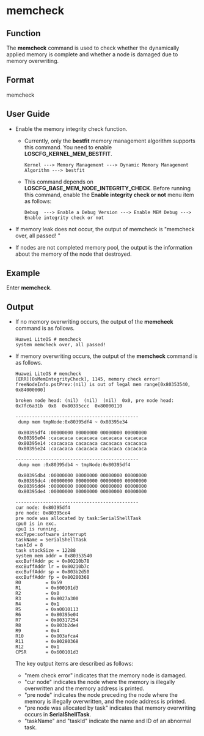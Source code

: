# memcheck<a name="EN-US_TOPIC_0312409047"></a>

## Function<a name="en-us_topic_0175230403_section4476907513433"></a>

The  **memcheck**  command is used to check whether the dynamically applied memory is complete and whether a node is damaged due to memory overwriting.

## Format<a name="en-us_topic_0175230403_section2174806813433"></a>

memcheck

## User Guide<a name="en-us_topic_0175230403_section3280846113433"></a>

-   Enable the memory integrity check function.
    -   Currently, only the  **bestfit**  memory management algorithm supports this command. You need to enable  **LOSCFG\_KERNEL\_MEM\_BESTFIT**.

        ```
        Kernel ---> Memory Management ---> Dynamic Memory Management Algorithm ---> bestfit
        ```

    -   This command depends on  **LOSCFG\_BASE\_MEM\_NODE\_INTEGRITY\_CHECK**. Before running this command, enable the  **Enable integrity check or not**  menu item as follows:

        ```
        Debug  ---> Enable a Debug Version ---> Enable MEM Debug ---> Enable integrity check or not
        ```


-   If memory leak does not occur, the output of memcheck is "memcheck over, all passed! "
-   If nodes are not completed memory pool, the output is the information about the memory of the node that destroyed.

## Example<a name="en-us_topic_0175230403_section2661303313433"></a>

Enter  **memcheck**.

## Output<a name="en-us_topic_0175230403_section036810911200"></a>

-   If no memory overwriting occurs, the output of the  **memcheck**  command is as follows.

    ```
    Huawei LiteOS # memcheck
    system memcheck over, all passed!
    ```

-   If memory overwriting occurs, the output of the  **memcheck**  command is as follows.

    ```
    Huawei LiteOS # memcheck
    [ERR][OsMemIntegrityCheck], 1145, memory check error!
    freeNodeInfo.pstPrev:(nil) is out of legal mem range[0x80353540, 0x84000000]
    
    broken node head: (nil)  (nil)  (nil)  0x0, pre node head: 0x7fc6a31b  0x8  0x80395ccc  0x80000110
    
    ---------------------------------------------
     dump mem tmpNode:0x80395df4 ~ 0x80395e34
    
     0x80395df4 :00000000 00000000 00000000 00000000
     0x80395e04 :cacacaca cacacaca cacacaca cacacaca
     0x80395e14 :cacacaca cacacaca cacacaca cacacaca
     0x80395e24 :cacacaca cacacaca cacacaca cacacaca
    
    ---------------------------------------------
     dump mem :0x80395db4 ~ tmpNode:0x80395df4
    
     0x80395db4 :00000000 00000000 00000000 00000000
     0x80395dc4 :00000000 00000000 00000000 00000000
     0x80395dd4 :00000000 00000000 00000000 00000000
     0x80395de4 :00000000 00000000 00000000 00000000
    
    ---------------------------------------------
    cur node: 0x80395df4
    pre node: 0x80395ce4
    pre node was allocated by task:SerialShellTask
    cpu0 is in exc.
    cpu1 is running.
    excType:software interrupt
    taskName = SerialShellTask
    taskId = 8
    task stackSize = 12288
    system mem addr = 0x80353540
    excBuffAddr pc = 0x80210b78
    excBuffAddr lr = 0x80210b7c
    excBuffAddr sp = 0x803b2d50
    excBuffAddr fp = 0x80280368
    R0         = 0x59
    R1         = 0x600101d3
    R2         = 0x0
    R3         = 0x8027a300
    R4         = 0x1
    R5         = 0xa0010113
    R6         = 0x80395e04
    R7         = 0x80317254
    R8         = 0x803b2de4
    R9         = 0x4
    R10        = 0x803afca4
    R11        = 0x80280368
    R12        = 0x1
    CPSR       = 0x600101d3
    ```

    The key output items are described as follows:

    -   "mem check error" indicates that the memory node is damaged.
    -   "cur node" indicates the node where the memory is illegally overwritten and the memory address is printed.
    -   "pre node" indicates the node preceding the node where the memory is illegally overwritten, and the node address is printed.
    -   "pre node was allocated by task" indicates that memory overwriting occurs in  **SerialShellTask**.
    -   "taskName" and "taskId" indicate the name and ID of an abnormal task.


